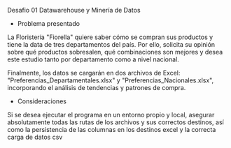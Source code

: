 Desafio 01 Datawarehouse y Minería de Datos

- Problema presentado

La Floristería "Fiorella" quiere saber cómo se compran sus productos y tiene la data de tres departamentos del país. Por ello, solicita su opinión sobre qué productos sobresalen, qué combinaciones son mejores y desea este estudio tanto por departamento como a nivel nacional.

Finalmente, los datos se cargarán en dos archivos de Excel: "Preferencias_Departamentales.xlsx" y "Preferencias_Nacionales.xlsx", incorporando el análisis de tendencias y patrones de compra.

- Consideraciones

Si se desea ejecutar el programa en un entorno propio y local, asegurar absolutamente todas las rutas de los archivos y sus correctos destinos, así como la persistencia de las columnas en los destinos excel y la correcta carga de datos csv
